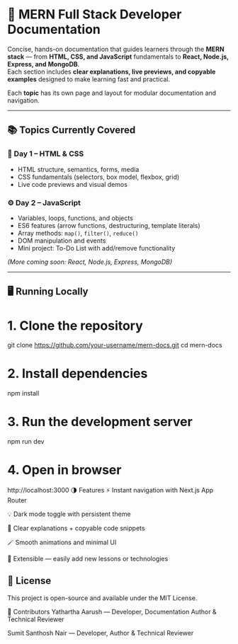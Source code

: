 # 📘 MERN Full Stack Developer Documentation

Concise, hands-on documentation that guides learners through the **MERN stack** — from **HTML, CSS, and JavaScript** fundamentals to **React, Node.js, Express, and MongoDB**.  
Each section includes **clear explanations, live previews, and copyable examples** designed to make learning fast and practical.

Each **topic** has its own page and layout for modular documentation and navigation.

---

## 📚 Topics Currently Covered 

### 🧩 Day 1 – HTML & CSS  
- HTML structure, semantics, forms, media  
- CSS fundamentals (selectors, box model, flexbox, grid)  
- Live code previews and visual demos  

### ⚙️ Day 2 – JavaScript  
- Variables, loops, functions, and objects  
- ES6 features (arrow functions, destructuring, template literals)  
- Array methods: `map()`, `filter()`, `reduce()`  
- DOM manipulation and events  
- Mini project: To-Do List with add/remove functionality  

*(More coming soon: React, Node.js, Express, MongoDB)*

---

## 🖥️ Running Locally

# 1. Clone the repository
git clone https://github.com/your-username/mern-docs.git
cd mern-docs

# 2. Install dependencies
npm install

# 3. Run the development server
npm run dev

# 4. Open in browser
http://localhost:3000
🌗 Features
⚡ Instant navigation with Next.js App Router

💡 Dark mode toggle with persistent theme

🧠 Clear explanations + copyable code snippets

🪄 Smooth animations and minimal UI

🧱 Extensible — easily add new lessons or technologies



## 📄 License
This project is open-source and available under the MIT License.



👥 Contributors
Yathartha Aarush — Developer, Documentation Author & Technical Reviewer

Sumit Santhosh Nair — Developer, Author & Technical Reviewer
